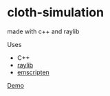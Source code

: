 # cloth-simulation
made with c++ and raylib

Uses
* C++
* [raylib](https://www.raylib.com/)
* [emscripten](https://emscripten.org/)

[Demo](https://jade-hummingbird-987a5e.netlify.app/)
